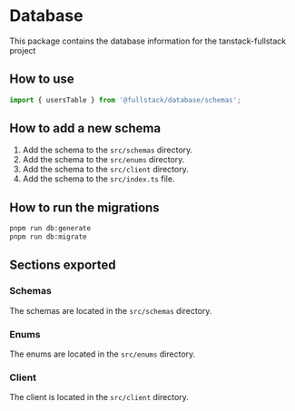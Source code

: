 # Database

This package contains the database information for the tanstack-fullstack project

## How to use

```ts
import { usersTable } from '@fullstack/database/schemas';
```

## How to add a new schema

1. Add the schema to the `src/schemas` directory.
2. Add the schema to the `src/enums` directory.
3. Add the schema to the `src/client` directory.
4. Add the schema to the `src/index.ts` file.

## How to run the migrations

```bash
pnpm run db:generate
pnpm run db:migrate
```


## Sections exported

### Schemas

The schemas are located in the `src/schemas` directory.

### Enums

The enums are located in the `src/enums` directory.

### Client

The client is located in the `src/client` directory.


